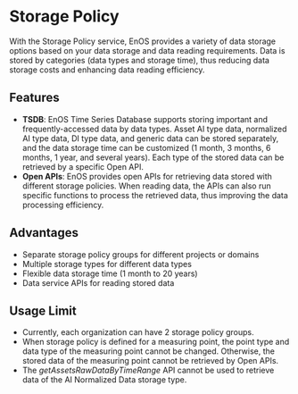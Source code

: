 # Storage Policy

With the Storage Policy service, EnOS provides a variety of data storage options based on your data storage and data reading requirements. Data is stored by categories (data types and storage time), thus reducing data storage costs and enhancing data reading efficiency.

## Features

- **TSDB**: EnOS Time Series Database supports storing important and frequently-accessed data by data types. Asset AI type data, normalized AI type data, DI type data, and generic data can be stored separately, and the data storage time can be customized (1 month, 3 months, 6 months, 1 year, and several years). Each type of the stored data can be retrieved by a specific Open API.
- **Open APIs**: EnOS provides open APIs for retrieving data stored with different storage policies. When reading data, the APIs can also run specific functions to process the retrieved data, thus improving the data processing efficiency.

<!--

**Archive DB**: The Archive database supports storing historical asset data with huge size for a longer time. Data stored in the archive DB can be used for further analysis and generating reports.

-->

## Advantages

- Separate storage policy groups for different projects or domains
- Multiple storage types for different data types
- Flexible data storage time (1 month to 20 years)
- Data service APIs for reading stored data

## Usage Limit

- Currently, each organization can have 2 storage policy groups.
- When storage policy is defined for a measuring point, the point type and data type of the measuring point cannot be changed. Otherwise, the stored data of the measuring point cannot be retrieved by Open APIs.
- The *getAssetsRawDataByTimeRange* API cannot be used to retrieve data of the AI Normalized Data storage type.
